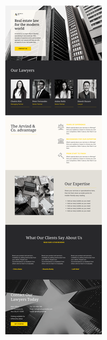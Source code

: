 ![template](https://raw.githubusercontent.com/ShriIraCatalog/resources-two/refs/heads/master/2025/04/20/005854.png)
